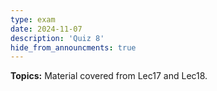 ```yaml
---
type: exam
date: 2024-11-07
description: 'Quiz 8'
hide_from_announcments: true
---
```

**Topics:**
Material covered from Lec17 and Lec18.

